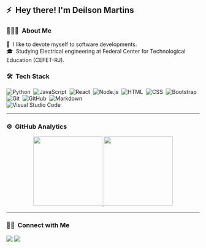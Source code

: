 <!--
**deilsonmartins/deilsonmartins** is a ✨ _special_ ✨ repository because its `README.md` (this file) appears on your GitHub profile.

Here are some ideas to get you started:

- 🔭 I’m currently working on ...
- 🌱 I’m currently learning ...
- 👯 I’m looking to collaborate on ...
- 🤔 I’m looking for help with ...
- 💬 Ask me about ...
- 📫 How to reach me: ...
- 😄 Pronouns: ...
- ⚡ Fun fact: ...
-->

## ⚡ &nbsp;Hey there! I'm Deilson Martins

### 👨🏻‍💻 &nbsp;About Me

🔭 &nbsp;I like to devote myself to software developments.\
🎓 &nbsp;Studying Electrical engineering at Federal Center for Technological Education (CEFET-RJ).

### 🛠 &nbsp;Tech Stack

![Python](https://img.shields.io/badge/-Python-333333?style=flat&logo=python)&nbsp;
![JavaScript](https://img.shields.io/badge/-JavaScript-333333?style=flat&logo=javascript)&nbsp;
![React](https://img.shields.io/badge/-React-333333?style=flat&logo=react)&nbsp;
![Node.js](https://img.shields.io/badge/-Node.js-333333?style=flat&logo=node.js)&nbsp;
![HTML](https://img.shields.io/badge/-HTML-333333?style=flat&logo=HTML5)&nbsp;
![CSS](https://img.shields.io/badge/-CSS-333333?style=flat&logo=CSS3&logoColor=1572B6)&nbsp;
![Bootstrap](https://img.shields.io/badge/-Bootstrap-333333?style=flat&logo=bootstrap&logoColor=563D7C)\
![Git](https://img.shields.io/badge/-Git-333333?style=flat&logo=git)&nbsp;
![GitHub](https://img.shields.io/badge/-GitHub-333333?style=flat&logo=github)&nbsp;
![Markdown](https://img.shields.io/badge/-Markdown-333333?style=flat&logo=markdown)\
![Visual Studio Code](https://img.shields.io/badge/-Visual%20Studio%20Code-333333?style=flat&logo=visual-studio-code&logoColor=007ACC)&nbsp;


---
### ⚙️ &nbsp;GitHub Analytics

<p align="center">
<a href="https://github.com/deilsonmartins">
  <img height="180em" src="https://github-readme-stats-eight-theta.vercel.app/api?username=deilsonmartins&show_icons=true&include_all_commits=true&count_private=true&hide_border=true "/>
  <img height="180em" src="https://github-readme-stats-eight-theta.vercel.app/api/top-langs/?username=deilsonmartins&layout=compact&langs_count=8&hide=java,r&hide_border=true "/>
</a>
</p>

---
### 🤝🏻 &nbsp;Connect with Me

<p align="left">
<a href="https://www.linkedin.com/in/deilson-martins/"><img src="https://img.shields.io/badge/-Deilson%20Martins-0077B5?style=flat-square&logo=Linkedin&logoColor=white"/></a>
<a href="mailto:deilsonmartinssantos@gmail.com"><img src="https://img.shields.io/badge/-deilsonmartinssantos@gmail.com-D14836?style=flat-square&logo=Gmail&logoColor=white"/></a>
</p>
